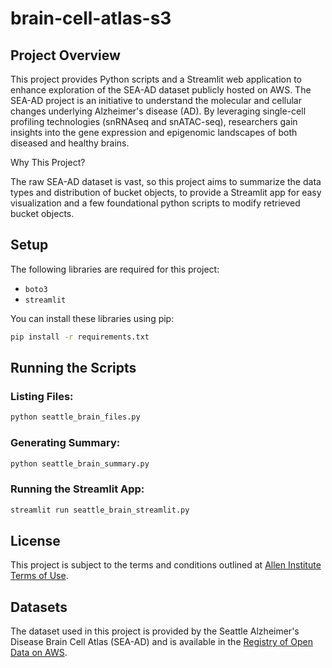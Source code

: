 # brain-cell-atlas-s3

## Project Overview

This project provides Python scripts and a Streamlit web application to enhance exploration of the  SEA-AD dataset publicly hosted on AWS. The SEA-AD project is an initiative to understand the molecular and cellular changes underlying Alzheimer's disease (AD). By leveraging single-cell profiling technologies (snRNAseq and snATAC-seq), researchers gain insights into the gene expression and epigenomic landscapes of both diseased and healthy brains.

Why This Project?

The raw SEA-AD dataset is vast, so this project aims to summarize the data types and distribution of bucket objects, to provide a Streamlit app for easy visualization and a few foundational python scripts to modify retrieved bucket objects.

## Setup

The following libraries are required for this project:
- `boto3`
- `streamlit`

You can install these libraries using pip:

```bash
pip install -r requirements.txt
```

## Running the Scripts

### Listing Files:

```bash
python seattle_brain_files.py
```

### Generating Summary:

```bash
python seattle_brain_summary.py
```

### Running the Streamlit App:

```bash
streamlit run seattle_brain_streamlit.py
```

## License

This project is subject to the terms and conditions outlined at [Allen Institute Terms of Use](https://alleninstitute.org/legal/terms-use/).

## Datasets

The dataset used in this project is provided by the Seattle Alzheimer's Disease Brain Cell Atlas (SEA-AD) and is available in the [Registry of Open Data on AWS](https://registry.opendata.aws/).
